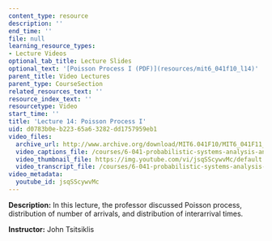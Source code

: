 ```yaml
---
content_type: resource
description: ''
end_time: ''
file: null
learning_resource_types:
- Lecture Videos
optional_tab_title: Lecture Slides
optional_text: '[Poisson Process I (PDF)](resources/mit6_041f10_l14)'
parent_title: Video Lectures
parent_type: CourseSection
related_resources_text: ''
resource_index_text: ''
resourcetype: Video
start_time: ''
title: 'Lecture 14: Poisson Process I'
uid: d0783b0e-b223-65a6-3282-dd1757959eb1
video_files:
  archive_url: http://www.archive.org/download/MIT6.041F10/MIT6_041F11_lec14_300k.mp4
  video_captions_file: /courses/6-041-probabilistic-systems-analysis-and-applied-probability-fall-2010/0c2903eb6a2b50529226ffadcab6454b_jsqSScywvMc.vtt
  video_thumbnail_file: https://img.youtube.com/vi/jsqSScywvMc/default.jpg
  video_transcript_file: /courses/6-041-probabilistic-systems-analysis-and-applied-probability-fall-2010/f86a8251b3b065ee981025c48234912e_jsqSScywvMc.pdf
video_metadata:
  youtube_id: jsqSScywvMc
---
```


**Description:** In this lecture, the professor discussed Poisson process, distribution of number of arrivals, and distribution of interarrival times.

**Instructor:** John Tsitsiklis
